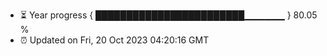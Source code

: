 - ⏳ Year progress { ████████████████████████▁▁▁▁▁▁ } 80.05 %
- ⏰ Updated on Fri, 20 Oct 2023 04:20:16 GMT


